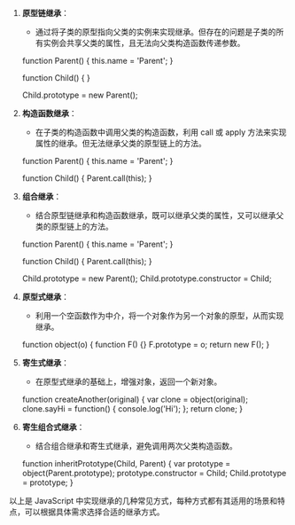 
1.  **原型链继承**：
    *   通过将子类的原型指向父类的实例来实现继承。但存在的问题是子类的所有实例会共享父类的属性，且无法向父类构造函数传递参数。

    function Parent() {
        this.name = 'Parent';
    }
    
    function Child() {
    }
    
    Child.prototype = new Parent();
    

2.  **构造函数继承**：
    *   在子类的构造函数中调用父类的构造函数，利用 call 或 apply 方法来实现属性的继承。但无法继承父类的原型链上的方法。

    function Parent() {
        this.name = 'Parent';
    }
    
    function Child() {
        Parent.call(this);
    }
    

3.  **组合继承**：
    *   结合原型链继承和构造函数继承，既可以继承父类的属性，又可以继承父类的原型链上的方法。

    function Parent() {
        this.name = 'Parent';
    }
    
    function Child() {
        Parent.call(this);
    }
    
    Child.prototype = new Parent();
    Child.prototype.constructor = Child;
    

4.  **原型式继承**：
    *   利用一个空函数作为中介，将一个对象作为另一个对象的原型，从而实现继承。

    function object(o) {
        function F() {}
        F.prototype = o;
        return new F();
    }
    

5.  **寄生式继承**：
    *   在原型式继承的基础上，增强对象，返回一个新对象。

    function createAnother(original) {
        var clone = object(original);
        clone.sayHi = function() {
            console.log('Hi');
        };
        return clone;
    }
    

6.  **寄生组合式继承**：
    *   结合组合继承和寄生式继承，避免调用两次父类构造函数。

    function inheritPrototype(Child, Parent) {
        var prototype = object(Parent.prototype);
        prototype.constructor = Child;
        Child.prototype = prototype;
    }
    

以上是 JavaScript 中实现继承的几种常见方式，每种方式都有其适用的场景和特点，可以根据具体需求选择合适的继承方式。